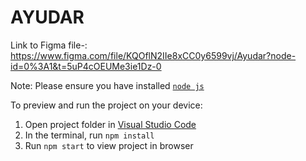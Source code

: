 
  # AYUDAR
  Link to Figma file-:
  https://www.figma.com/file/KQOflN2IIe8xCC0y6599vj/Ayudar?node-id=0%3A1&t=5uP4cOEUMe3ie1Dz-0
  
  
  Note: Please ensure you have installed <code><a href="https://nodejs.org/en/download/">node js</a></code>

  To preview and run the project on your device:
  1) Open project folder in <a href="https://code.visualstudio.com/download">Visual Studio Code</a>
  2) In the terminal, run `npm install`
  3) Run `npm start` to view project in browser
  

